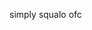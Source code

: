 simply squalo ofc


<!---
squalofr/squalofr is a ✨ special ✨ repository because its `README.md` (this file) appears on your GitHub profile.
You can click the Preview link to take a look at your changes.
--->
